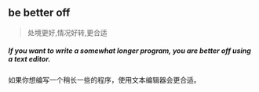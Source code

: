 ## be better off

> 处境更好,情况好转,更合适

##### If you want to write a somewhat longer program, you **are better off** using a text editor.

如果你想编写一个稍长一些的程序，使用文本编辑器会更合适。